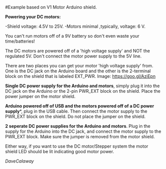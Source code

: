 #Example based on V1 Motor Arduino shield.

**Powering your DC motors:**

 -Shield voltage: 4.5V to 25V.
 -Motors minimal ,typically, voltage: 6 V.

You can't run motors off of a 9V battery so don't even waste your time/batteries!

The DC motors are powered off of a 'high voltage supply' and NOT the regulated 5V. Don't connect the motor power supply to the 5V line.


There are two places you can get your motor 'high voltage supply' from. One is the DC jack on the Arduino board and the other is the 2-terminal block on the shield that is labeled EXT_PWR.
Image: https://goo.gl/AziEpn

**Single DC power supply for the Arduino and motors**, simply plug it into the DC jack on the Arduino or the 2-pin PWR_EXT block on the shield. Place the power jumper on the motor shield.


**Arduino powered off of USB and the motors powered off of a DC power supply***, plug in the USB cable. Then connect the motor supply to the PWR_EXT block on the shield. Do not place the jumper on the shield. 


**2 seperate DC power supplies for the Arduino and motors**. Plug in the supply for the Arduino into the DC jack, and connect the motor supply to the PWR_EXT block. Make sure the jumper is removed from the motor shield.

Either way, if you want to use the DC motor/Stepper system the motor shield LED should be lit indicating good motor power.


*DaveCalaway*
